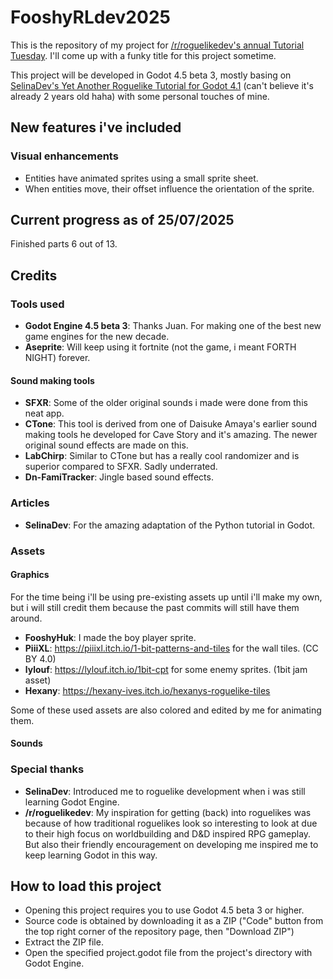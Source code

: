 # FooshyRLdev2025
This is the repository of my project for [/r/roguelikedev's annual Tutorial Tuesday](https://www.reddit.com/r/roguelikedev/comments/1luh8og/roguelikedev_does_the_complete_roguelike_tutorial/). I'll come up with a funky title for this project sometime.

This project will be developed in Godot 4.5 beta 3, mostly basing on [SelinaDev's Yet Another Roguelike Tutorial for Godot 4.1](https://selinadev.github.io/05-rogueliketutorial-01/) (can't believe it's already 2 years old haha) with some personal touches of mine.

## New features i've included
### Visual enhancements
- Entities have animated sprites using a small sprite sheet.
- When entities move, their offset influence the orientation of the sprite.

## Current progress as of 25/07/2025
Finished parts 6 out of 13.

## Credits
### Tools used
- **Godot Engine 4.5 beta 3**: Thanks Juan. For making one of the best new game engines for the new decade.
- **Aseprite**: Will keep using it fortnite (not the game, i meant FORTH NIGHT) forever.
#### Sound making tools
- **SFXR**: Some of the older original sounds i made were done from this neat app.
- **CTone**: This tool is derived from one of Daisuke Amaya's earlier sound making tools he developed for Cave Story and it's amazing. The newer original sound effects are made on this.
- **LabChirp**: Similar to CTone but has a really cool randomizer and is superior compared to SFXR. Sadly underrated.
- **Dn-FamiTracker**: Jingle based sound effects.
### Articles
- **SelinaDev**: For the amazing adaptation of the Python tutorial in Godot.
### Assets
#### Graphics
For the time being i'll be using pre-existing assets up until i'll make my own, but i will still credit them because the past commits will still have them around.
- **FooshyHuk**: I made the boy player sprite.
- **PiiiXL**: https://piiixl.itch.io/1-bit-patterns-and-tiles for the wall tiles. (CC BY 4.0)
- **lylouf**: https://lylouf.itch.io/1bit-cpt for some enemy sprites. (1bit jam asset)
- **Hexany**: https://hexany-ives.itch.io/hexanys-roguelike-tiles

Some of these used assets are also colored and edited by me for animating them.
#### Sounds
### Special thanks
- **SelinaDev**: Introduced me to roguelike development when i was still learning Godot Engine.
- **/r/roguelikedev**: My inspiration for getting (back) into roguelikes was because of how traditional roguelikes look so interesting to look at due to their high focus on worldbuilding and D&D inspired RPG gameplay. But also their friendly encouragement on developing me inspired me to keep learning Godot in this way.

## How to load this project
- Opening this project requires you to use Godot 4.5 beta 3 or higher. 
- Source code is obtained by downloading it as a ZIP ("Code" button from the top right corner of the repository page, then "Download ZIP")
- Extract the ZIP file. 
- Open the specified project.godot file from the project's directory with Godot Engine.